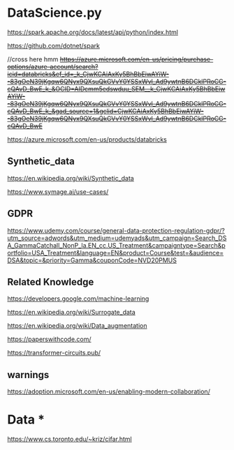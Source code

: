 # DataScience.py

https://spark.apache.org/docs/latest/api/python/index.html

https://github.com/dotnet/spark


//cross here hmm
~~https://azure.microsoft.com/en-us/pricing/purchase-options/azure-account/search?icid=databricks&ef_id=_k_CjwKCAiAxKy5BhBbEiwAYiW--83gOeN39jKgqw6QNyx9QXsuQkGVvY0YSSxWvl_Ad9ywtnB6DCklPRoCG-cQAvD_BwE_k_&OCID=AIDcmm5edswduu_SEM__k_CjwKCAiAxKy5BhBbEiwAYiW--83gOeN39jKgqw6QNyx9QXsuQkGVvY0YSSxWvl_Ad9ywtnB6DCklPRoCG-cQAvD_BwE_k_&gad_source=1&gclid=CjwKCAiAxKy5BhBbEiwAYiW--83gOeN39jKgqw6QNyx9QXsuQkGVvY0YSSxWvl_Ad9ywtnB6DCklPRoCG-cQAvD_BwE~~

https://azure.microsoft.com/en-us/products/databricks

## Synthetic_data

https://en.wikipedia.org/wiki/Synthetic_data

https://www.symage.ai/use-cases/

## GDPR

https://www.udemy.com/course/general-data-protection-regulation-gdpr/?utm_source=adwords&utm_medium=udemyads&utm_campaign=Search_DSA_GammaCatchall_NonP_la.EN_cc.US_Treatment&campaigntype=Search&portfolio=USA_Treatment&language=EN&product=Course&test=&audience=DSA&topic=&priority=Gamma&couponCode=NVD20PMUS

## Related Knowledge

https://developers.google.com/machine-learning

https://en.wikipedia.org/wiki/Surrogate_data

https://en.wikipedia.org/wiki/Data_augmentation

https://paperswithcode.com/

https://transformer-circuits.pub/

## warnings

https://adoption.microsoft.com/en-us/enabling-modern-collaboration/

# Data *

https://www.cs.toronto.edu/~kriz/cifar.html
